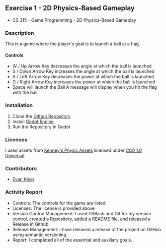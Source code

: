 ## Exercise 1 - 2D Physics-Based Gameplay
- CS 315 - Game Programming - 2D Physics-Based Gameplay

### Description
This is a game where the player's goal is to launch a ball at a flag.
  #### Controls
  - W / Up Arrow Key decreases the angle at which the ball is launched
  - S / Down Arrow Key increases the angle at which the ball is launched
  - A / Left Arrow  Key decreases the power at which the ball is launched
  - D / Right Arrow  Key increases the power at which the ball is launched
  - Space will launch the Ball
A message will display when you hit the flag with the ball


### Installation
1. Clone the [Github Repository](https://github.com/bsu-cs315/E1.1-Evan-Kiser)
2. Install [Godot Engine](https://godotengine.org/)
3. Run the Repository in Godot

### Licenses
I used assets from [Kenney's Physic Assets](https://www.kenney.nl/assets/physics-assets) licensed under [CC0 1.0 Universal](https://creativecommons.org/publicdomain/zero/1.0/)

### Contributors
- [Evan Kiser](https://github.com/evankiser01)

### Activity Report
- Controls: The controls for the game are listed
- Licenses: The license is provided above
- Version Control Management: I used GitBash and Git for my version control, created a Repository, added a README file, and released a Release in Github.
- Release Management: I have released a release of the project on GitHub using semantic versioning.
- Report: I completed all of the essential and auxiliary goals.
